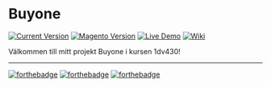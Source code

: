# Buyone

[![Current Version](https://img.shields.io/badge/version-alpha-green.svg)]()
[![Magento Version](https://img.shields.io/badge/magento%20version-2.0.4-blue.svg)]()
[![Live Demo](https://img.shields.io/badge/demo-online-green.svg)](http://buyone.se) 
[![Wiki](https://img.shields.io/badge/wiki-view-orange.svg?maxAge=2592000)](https://github.com/1dv430/lc222ak-project/wiki)


Välkommen till mitt projekt Buyone i kursen 1dv430!









---

[![forthebadge](http://forthebadge.com/images/badges/built-with-love.svg)](http://forthebadge.com)
[![forthebadge](http://forthebadge.com/images/badges/made-with-crayons.svg)](http://forthebadge.com)
[![forthebadge](http://forthebadge.com/images/badges/powered-by-electricity.svg)](http://forthebadge.com)

